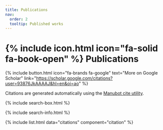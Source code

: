 ```yaml
---
title: Publications
nav:
  order: 2
  tooltip: Published works
---
```


# {% include icon.html icon="fa-solid fa-book-open" %} Publications

{% include button.html icon="fa-brands fa-google" text="More on Google Scholar" link="https://scholar.google.com/citations?user=93876JkAAAAJ&hl=en&oi=ao" %}

Citations are generated automatically using the [Manubot cite utility](https://github.com/manubot/manubot#cite).

{% include search-box.html %}

{% include search-info.html %}

{% include list.html data="citations" component="citation" %}